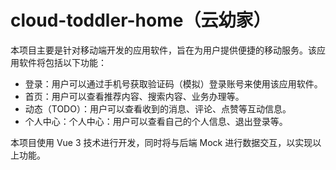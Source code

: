# cloud-toddler-home（云幼家）

本项目主要是针对移动端开发的应用软件，旨在为用户提供便捷的移动服务。该应用软件将包括以下功能：

- 登录：用户可以通过手机号获取验证码（模拟）登录账号来使用该应用软件。
- 首页：用户可以查看推荐内容、搜索内容、业务办理等。
- 动态（TODO）：用户可以查看收到的消息、评论、点赞等互动信息。
- 个人中心：个人中心：用户可以查看自己的个人信息、退出登录等。

本项目使用 Vue 3 技术进行开发，同时将与后端 Mock 进行数据交互，以实现以上功能。

